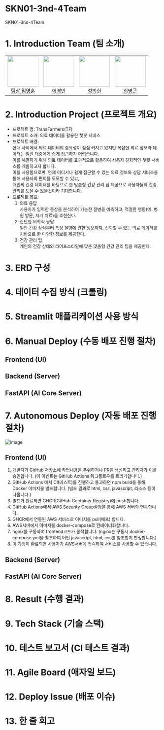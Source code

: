 # SKN01-3nd-4Team
SKN01-3nd-4Team

# 1. Introduction Team (팀 소개)
<table align=center>
  <tbody>
    <tr>
      <td align="center">
        <div>
          <img src="https://github.com/user-attachments/assets/7cbbcc77-39de-4dc6-be12-a2879ce15a0b"width="100px;"height="100px;" alt=""/>
          <a href="https://github.com/yhoon3002"><div align=center>팀장 임영훈</div></a>
        </div>
      </td>
      <td align="center">
        <div>
          <img src="https://github.com/user-attachments/assets/4d97616d-34b6-4495-aa18-dc1bb2733d4a"width="100px;" alt=""/>
          <a href="https://github.com/2kilometer"><div align=center>이경민</div></a>
        </div>
      </td>
      <td align="center">
        <div>
          <img src="https://github.com/user-attachments/assets/4d97616d-34b6-4495-aa18-dc1bb2733d4a"width="100px;" alt=""/>
          <a href="https://github.com/JUNGUIHEON"><div align=center>정의헌</div></a>
        </div>
      </td>
      <td align="center">
        <div>
          <img src="https://github.com/user-attachments/assets/4d97616d-34b6-4495-aa18-dc1bb2733d4a"width="100px;" alt=""/>
          <a href="https://github.com/RUVIST"><div align=center>최명근</div></a>
        </div>
      </td>
    </tr>
  </tbody>
</table>

# 2. Introduction Project (프로젝트 개요)
- 프로젝트 명: TransFarmers(TF)
- 프로젝트 소개: 의료 데이터를 활용한 챗봇 서비스
- 프로젝트 배경:</br>
  현대 사회에서 의료 데이터의 중요성이 점점 커지고 있지만 복잡한 의료 정보와 데이터는 일반 대중에게 쉽게 접근하기 어렵습니다.</br>
  이를 해결하기 위해 의료 데이터를 효과적으로 활용하여 사용자 친화적인 챗봇 서비스를 개발하고자 합니다.</br>
  이를 사용함으로써, 언제 어디서나 쉽게 접근할 수 있는 의료 정보와 상담 서비스를 통해 사용자의 편의를 도모할 수 있고,</br>
  개인의 건강 데이터를 바탕으로 한 맞춤형 건강 관리 팁 제공으로 사용자들의 건강 관리를 도울 수 있을것이라 기대합니다.
- 프로젝트 목표:</br>
  1. 의료 응답</br>
  사용자가 입력한 증상을 분석하여 가능한 질병을 예측하고, 적절한 행동(예: 병원 방문, 자가 치료)을 추천한다. 
  2. 간단한 의학적 응답</br>
  일반 건강 상식부터 특정 질병에 관한 정보까지, 신뢰할 수 있는 의료 데이터를 기반으로 한 다양한 정보를 제공한다.    
  3. 건강 관리 팁</br>
  개인의 건강 상태와 라이프스타일에 맞춘 맞춤형 건강 관리 팁을 제공한다.

# 3. ERD 구성

# 4. 데이터 수집 방식 (크롤링)

# 5. Streamlit 애플리케이션 사용 방식

# 6. Manual Deploy (수동 배포 진행 절차)

## Frontend (UI)

## Backend (Server)

## FastAPI (AI Core Server)

# 7. Autonomous Deploy (자동 배포 진행 절차)
![image](https://github.com/user-attachments/assets/612d28ce-3f5d-4816-85d3-2269029b16f1)

## Frontend (UI)
1. 개발자가 GitHub 저장소에 작업내용을 푸쉬하거나 PR을 생성하고 관리자가 이를 승인합니다. (이 이벤트는 GitHub Actions 워크플로우를 트리거합니다.)
2. GitHub Actions 에서 CI(테스트)를 진행하고 통과하면 npm build를 통해 Docker 이미지를 빌드합니다. (빌드 결과로 html, css, javascript, 리소스 등이 나옵니다.)
3. 빌드가 완료되면 GHCR(GitHub Container Registry)에 push합니다.
4. GitHub Actions에서 AWS Security Group설정을 통해 AWS 서버와 연동합니다.
5. GHCR에서 연동된 AWS 서비스로 이미지를 pull(배포) 합니다.
6. AWS서버에서 이미지를 docker-compose로 컨테이너화합니다.
7. nginx를 구동하여 frontend코드가 동작합니다. (nginx는 구동시 docker-compose.yml을 참조하여 어떤 javascript, html, css를 참조할지 판정합니다.)
8. 이 과정이 완료되면 사용자가 AWS서버에 접속하여 서비스를 사용할 수 있습니다.

## Backend (Server)

## FastAPI (AI Core Server)

# 8. Result (수행 결과)

# 9. Tech Stack (기술 스택)

# 10. 테스트 보고서 (CI 테스트 결과)

# 11. Agile Board (애자일 보드)

# 12. Deploy Issue (배포 이슈)

# 13. 한 줄 회고


